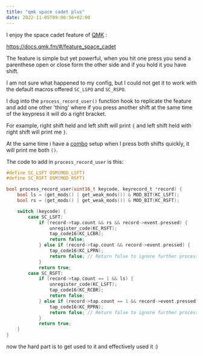 ```yaml
---
title: "qmk space cadet plus"
date: 2022-11-05T09:00:56+02:00
---
```

I enjoy the space cadet feature of [QMK](https://docs.qmk.fm/) :

https://docs.qmk.fm/#/feature_space_cadet

The feature is simple but yet powerful, when you hit one press you send a
parenthese open or close form the other side and if you hold it you have shift.

I am not sure what happened to my config, but I could not get it to work with
the default macros offered `SC_LSPO` and `SC_RSPO`.

I dug into the `process_record_user()` function hook to replicate the feature and
add one other 'thing' where if you press another shift at the same time of the
keypress it will do a right bracket.

For example, right shift held and left shift will print `{` and left shift held
with right shift will print me `}`.

At the same time i have a
[combo](https://docs.qmk.fm/?ref=blog.splitkb.com#/feature_combo) setup when I
press both shifts quickly, it will print me both `()`.

The code to add in `process_record_user` is this:

```c
#define SC_LSFT OSM(MOD_LSFT)
#define SC_RSFT OSM(MOD_RSFT)

bool process_record_user(uint16_t keycode, keyrecord_t *record) {
    bool ls = (get_mods() | get_weak_mods()) & MOD_BIT(KC_LSFT);
    bool rs = (get_mods() | get_weak_mods()) & MOD_BIT(KC_RSFT);

    switch (keycode) {
        case SC_LSFT:
            if (record->tap.count && rs && record->event.pressed) {
                unregister_code(KC_RSFT);
                tap_code16(KC_LCBR);
                return false;
            } else if (record->tap.count && record->event.pressed) {
                tap_code16(KC_LPRN);
                return false; // Return false to ignore further processing of key
            }
            return true;
        case SC_RSFT:
            if (record->tap.count == 1 && ls) {
                unregister_code(KC_LSFT);
                tap_code16(KC_RCBR);
                return false;
            } else if (record->tap.count == 1 && record->event.pressed) {
                tap_code16(KC_RPRN);
                return false; // Return false to ignore further processing of key
            }
            return true;
    }
}
```
now the hard part is to get used to it and effectively used it :)
